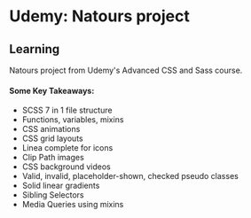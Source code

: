 # Udemy: Natours project

## Learning
Natours project from Udemy's Advanced CSS and Sass course. 
#### Some Key Takeaways:
- SCSS 7 in 1 file structure
- Functions, variables, mixins
- CSS animations
- CSS grid layouts
- Linea complete for icons
- Clip Path images
- CSS background videos
- Valid, invalid, placeholder-shown, checked pseudo classes
- Solid linear gradients
- Sibling Selectors
- Media Queries using mixins

